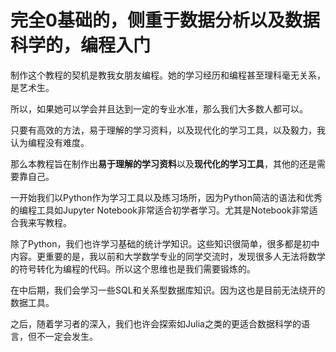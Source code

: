 # 完全0基础的，侧重于数据分析以及数据科学的，编程入门
制作这个教程的契机是教我女朋友编程。她的学习经历和编程甚至理科毫无关系，是艺术生。

所以，如果她可以学会并且达到一定的专业水准，那么我们大多数人都可以。

只要有高效的方法，易于理解的学习资料，以及现代化的学习工具，以及毅力，我认为编程没有难度。

那么本教程旨在制作出**易于理解的学习资料**以及**现代化的学习工具**，其他的还是需要靠自己。

一开始我们以Python作为学习工具以及练习场所，因为Python简洁的语法和优秀的编程工具如Jupyter Notebook非常适合初学者学习。尤其是Notebook非常适合我来写教程。

除了Python，我们也许学习基础的统计学知识。这些知识很简单，很多都是初中内容。更重要的是，我以前和大学数学专业的同学交流时，发现很多人无法将数学的符号转化为编程的代码。所以这个思维也是我们需要锻炼的。

在中后期，我们会学习一些SQL和关系型数据库知识。因为这也是目前无法绕开的数据工具。

之后，随着学习者的深入，我们也许会探索如Julia之类的更适合数据科学的语言，但不一定会发生。